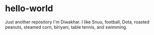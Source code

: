 # hello-world
Just another repository
I'm Diwakhar. I like Snuu, football, Dota, roasted peanuts, steamed corn, biriyani, table tennis, and swimming.
